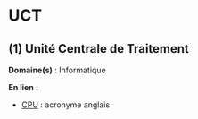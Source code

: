 # UCT

## (1) Unité Centrale de Traitement

**Domaine(s)** : Informatique

**En lien** :

+ [CPU](../C/cpu.md) : acronyme anglais

